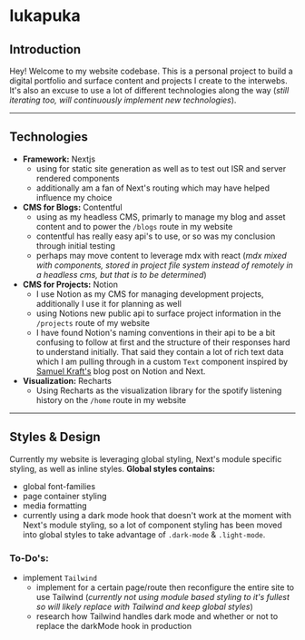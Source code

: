 # lukapuka

## Introduction

Hey! Welcome to my website codebase. This is a personal project to build a digital portfolio and surface content and projects I create to the interwebs. It's also an excuse to use a lot of different technologies along the way (*still iterating too, will continuously implement new technologies*).

---

## **Technologies**
* **Framework:** Nextjs
    * using for static site generation as well as to test out ISR and server rendered components
    * additionally am a fan of Next's routing which may have helped influence my choice
* **CMS for Blogs:** Contentful
    * using as my headless CMS, primarly to manage my blog and asset content and to power the `/blogs` route in my website
    * contentful has really easy api's to use, or so was my conclusion through initial testing
    * perhaps may move content to leverage mdx with react (*mdx mixed with components, stored in project file system instead of remotely in a headless cms, but that is to be determined*)
* **CMS for Projects:** Notion
    * I use Notion as my CMS for managing development projects, additionally I use it for planning as well
    * using Notions new public api to surface project information in the `/projects` route of my website
    * I have found Notion's naming conventions in their api to be a bit confusing to follow at first and the structure of their responses hard to understand initially. That said they contain a lot of rich text data which I am pulling through in a custom `Text` component inspired by [Samuel Kraft's](https://samuelkraft.com/blog/building-a-notion-blog-with-public-api) blog post on Notion and Next.
* **Visualization:** Recharts
    * Using Recharts as the visualization library for the spotify listening history on the `/home` route in my website

---
## **Styles & Design**

Currently my website is leveraging global styling, Next's module specific styling, as well as inline styles. **Global styles contains:**
* global font-families
* page container styling
* media formatting
* currently using a dark mode hook that doesn't work at the moment with Next's module styling, so a lot of component styling has been moved into global styles to take advantage of `.dark-mode` & `.light-mode`.

### **To-Do's:**
* implement `Tailwind`
    * implement for a certain page/route then reconfigure the entire site to use Tailwind (*currently not using module based styling to it's fullest so will likely replace with Tailwind and keep global styles*)
    * research how Tailwind handles dark mode and whether or not to replace the darkMode hook in production